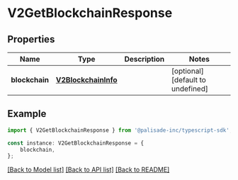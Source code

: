 # V2GetBlockchainResponse


## Properties

Name | Type | Description | Notes
------------ | ------------- | ------------- | -------------
**blockchain** | [**V2BlockchainInfo**](V2BlockchainInfo.md) |  | [optional] [default to undefined]

## Example

```typescript
import { V2GetBlockchainResponse } from '@palisade-inc/typescript-sdk';

const instance: V2GetBlockchainResponse = {
    blockchain,
};
```

[[Back to Model list]](../README.md#documentation-for-models) [[Back to API list]](../README.md#documentation-for-api-endpoints) [[Back to README]](../README.md)
